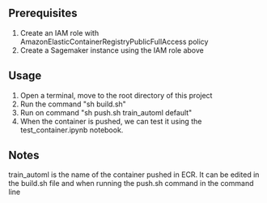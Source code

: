 ## Prerequisites

1. Create an IAM role with AmazonElasticContainerRegistryPublicFullAccess policy
2. Create a Sagemaker instance using the IAM role above

## Usage

1. Open a terminal, move to the root directory of this project
2. Run the command "sh build.sh"
3. Run on command "sh push.sh train_automl default"
4. When the container is pushed, we can test it using the test_container.ipynb notebook.

## Notes
train_automl is the name of the container pushed in ECR. It can be edited in the build.sh file and when running the push.sh command in the command line